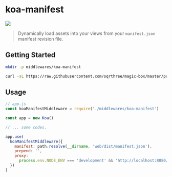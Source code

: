 # koa-manifest

[![](https://img.shields.io/badge/version-v0.1.0-brightgreen.svg)]()

> Dynamically load assets into your views from your `manifest.json` manifest revision file.

## Getting Started

```bash
mkdir -p middlewares/koa-manifest

curl -sL https://raw.githubusercontent.com/sqrthree/magic-box/master/packages/koa-manifest/index.js -o middlewares/koa-manifest/index.js && echo "\033[32m[✔]\033[0m Done."
```

## Usage

```js
// app.js
const koaManifestMiddleware = require('./middlewares/koa-manifest')

const app = new Koa()

// ... some codes.

app.use(
  koaManifestMiddleware({
    manifest: path.resolve(__dirname, 'web/dist/manifest.json'),
    prepend: '',
    proxy:
      process.env.NODE_ENV === 'development' && 'http://localhost:8080/static/',
  })
)
```